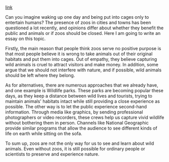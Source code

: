 [link](https://www.ielts-writing.info/EXAM/ielts_writing_samples_task_2/1123/)

Can you imagine waking up one day and being put into cages only to entertain humans? The presence of zoos in cities and towns has been questioned a lot recently, and opinions differ about whether they benefit the public and animals or if zoos should be closed. Here I am going to write an essay on this topic.

Firstly, the main reason that people think zoos serve no positive purpose is that most people believe it is wrong to take animals out of their original habitats and put them into cages. Out of empathy, they believe capturing wild animals is cruel to attract visitors and make money. In addition, some argue that we should not interfere with nature, and if possible, wild animals should be left where they belong.

As for alternatives, there are numerous approaches that we already have, and one example is Wildlife parks. These parks are becoming popular these days, as they keep a distance between wild lives and tourists, trying to maintain animals' habitats intact while still providing a close experience as possible. The other way is to let the public experience second-hand information. Through media like graphics, by sending professional photographers or video recorders, these crews help us capture vivid wildlife without bothering them in person. Channels like National Geographic provide similar programs that allow the audience to see different kinds of life on earth while sitting on the sofa.

To sum up, zoos are not the only way for us to see and learn about wild animals. Even without zoos, it is still possible for ordinary people or scientists to preserve and experience nature.